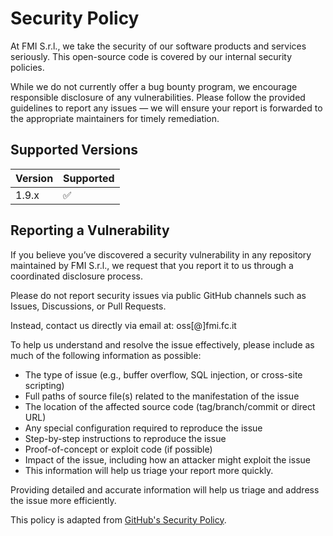 ﻿# Security Policy

At FMI S.r.l., we take the security of our software products and services seriously. This open-source code is covered by our internal security policies.

While we do not currently offer a bug bounty program, we encourage responsible disclosure of any vulnerabilities. Please follow the provided guidelines to report any issues — we will ensure your report is forwarded to the appropriate maintainers for timely remediation.

## Supported Versions

| Version | Supported          |
|---------| ------------------ |
| 1.9.x   | :white_check_mark: |

## Reporting a Vulnerability

If you believe you’ve discovered a security vulnerability in any repository maintained by FMI S.r.l., we request that you report it to us through a coordinated disclosure process.

Please do not report security issues via public GitHub channels such as Issues, Discussions, or Pull Requests.

Instead, contact us directly via email at: oss[@]fmi.fc.it

To help us understand and resolve the issue effectively, please include as much of the following information as possible:

* The type of issue (e.g., buffer overflow, SQL injection, or cross-site scripting)
* Full paths of source file(s) related to the manifestation of the issue
* The location of the affected source code (tag/branch/commit or direct URL)
* Any special configuration required to reproduce the issue
* Step-by-step instructions to reproduce the issue
* Proof-of-concept or exploit code (if possible)
* Impact of the issue, including how an attacker might exploit the issue
* This information will help us triage your report more quickly.

Providing detailed and accurate information will help us triage and address the issue more efficiently.

This policy is adapted from [GitHub's Security Policy](https://github.com/github/platform-samples/security/policy).